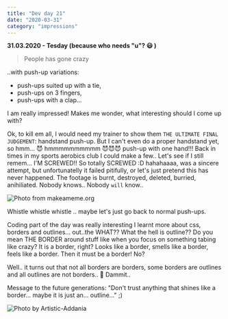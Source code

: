 ```yaml
---
title: "Dev day 21"
date: "2020-03-31"
category: "impressions"
---
```


**31.03.2020 - Tesday (because who needs "u"? 😃 )**

> People has gone crazy

..with push-up variations:

- push-ups suited up with a tie,
- push-ups on 3 fingers,
- push-ups with a clap...

I am really impressed! Makes me wonder, what interesting should I come up with?

Ok, to kill em all, I would need my trainer to show them
`THE ULTIMATE FINAL JUDGEMENT`: handstand push-up. But I can't
even do a proper handstand yet, so hmm... 😈 hmmmmmmmmmm 😈😈😈 push-up
with one hand!!! Back in times in my sports aerobics club I could make a few.. Let's see if I still remem... I'M SCREWED!! So totally SCREWED :D hahahaaaa, was a sincere attempt, but unfortunatelly it failed pitifully, or let's just pretend this has never happened. The footage is burnt, destroyed, deleted, burried, anihiliated. Nobody knows.. Nobody `will` know..

<img src="https://i.imgur.com/3EFBOJG.jpg" alt="Photo from makeameme.org" />

Whistle whistle whistle .. maybe let's just go back to normal push-ups.

Coding part of the day was really interesting I learnt more about css,
borders and outlines... out..the WHAT?? What the hell is outline?? Do you mean THE BORDER around stuff like when you focus on something tabing like crazy? It is a border, right? Looks like a border, smells like a border, feels like a border. Then it must be a border! No?

Well.. it turns out that not all borders are borders, some borders are
outlines and all outlines are not borders.. 🤯 Dammit..

Message to the future generations: "Don't trust anything that shines like a border... maybe it is just an... outline..." ;)

<img src="https://i.imgur.com/8eO9lir.png" alt="Photo by Artistic-Addania" />
